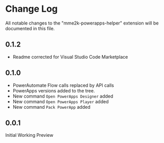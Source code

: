 # Change Log

All notable changes to the "mme2k-powerapps-helper" extension will be documented in this file.

## 0.1.2

* Readme corrected for Visual Studio Code Marketplace

## 0.1.0

* PowerAutomate Flow calls replaced by API calls
* PowerApps versions added to the tree.
* New command `Open PowerApps Designer` added
* New command `Open PowerApps Player` added
* New command `Pack PowerApp` added

## 0.0.1

Initial Working Preview